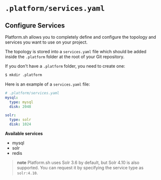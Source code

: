# `.platform/services.yaml`
## Configure Services

Platform.sh allows you to completely define and configure the topology
and services you want to use on your project.

The topology is stored into a `services.yaml` file which should be added
inside the `.platform` folder at the root of your Git repository.

If you don't have a `.platform` folder, you need to create one:

```bash
$ mkdir .platform
```

Here is an example of a `services.yaml` file:

```yaml
# .platform/services.yaml
mysql:
  type: mysql
  disk: 2048

solr:
  type: solr
  disk: 1024
```

**Available services**

-   mysql
-   solr
-   redis

> **note**
> Platform.sh uses Solr 3.6 by default, but Solr 4.10 is also supported. You can request it by specifying the service type as ``solr:4.10``.


